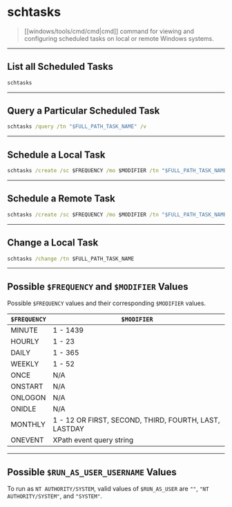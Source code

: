 # schtasks

> [[windows/tools/cmd/cmd|cmd]] command for viewing and configuring scheduled tasks on local or remote Windows systems.

---

## List all Scheduled Tasks

```cmd
schtasks
```

---

## Query a Particular Scheduled Task

```cmd
schtasks /query /tn "$FULL_PATH_TASK_NAME" /v
```

---

## Schedule a Local Task

```cmd
schtasks /create /sc $FREQUENCY /mo $MODIFIER /tn "$FULL_PATH_TASK_NAME" /tr $PATH_TO_FILE_TO_RUN [/ru $RUN_AS_USER_USERNAME] [/rp $RUN_AS_USER_PASSWORD]
```

---

## Schedule a Remote Task

```cmd
schtasks /create /sc $FREQUENCY /mo $MODIFIER /tn "$FULL_PATH_TASK_NAME" /tr $PATH_TO_FILE_TO_RUN [/ru $RUN_AS_USER_USERNAME] [/rp $RUN_AS_USER_PASSWORD] /s $REMOTE_FQDN_OR_IP
```

---

## Change a Local Task

```cmd
schtasks /change /tn $FULL_PATH_TASK_NAME 
```

---

## Possible `$FREQUENCY` and `$MODIFIER` Values

Possible `$FREQUENCY` values and their corresponding `$MODIFIER` values.

| `$FREQUENCY` | `$MODIFIER` |
| --- | --- | 
| MINUTE | 1 - 1439 |
| HOURLY | 1 - 23 |
| DAILY | 1 - 365 |
| WEEKLY | 1 - 52 |
| ONCE | N/A |
| ONSTART | N/A |
| ONLOGON | N/A |
| ONIDLE | N/A |
| MONTHLY | 1 - 12 OR FIRST, SECOND, THIRD, FOURTH, LAST, LASTDAY |
| ONEVENT | XPath event query string |

---

## Possible `$RUN_AS_USER_USERNAME` Values

To run as `NT AUTHORITY/SYSTEM`, valid values of `$RUN_AS_USER` are `""`, `"NT AUTHORITY/SYSTEM"`, and `"SYSTEM"`.
